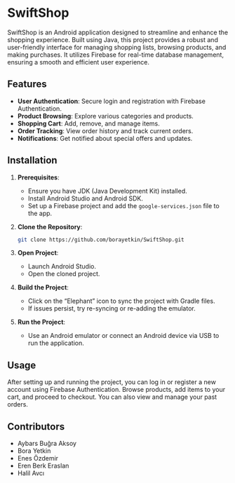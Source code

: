 # SwiftShop

SwiftShop is an Android application designed to streamline and enhance the shopping experience. Built using Java, this project provides a robust and user-friendly interface for managing shopping lists, browsing products, and making purchases. It utilizes Firebase for real-time database management, ensuring a smooth and efficient user experience.

## Features

- **User Authentication**: Secure login and registration with Firebase Authentication.
- **Product Browsing**: Explore various categories and products.
- **Shopping Cart**: Add, remove, and manage items.
- **Order Tracking**: View order history and track current orders.
- **Notifications**: Get notified about special offers and updates.

## Installation

1. **Prerequisites**:
   - Ensure you have JDK (Java Development Kit) installed.
   - Install Android Studio and Android SDK.
   - Set up a Firebase project and add the `google-services.json` file to the app.

2. **Clone the Repository**:
   ```bash
   git clone https://github.com/borayetkin/SwiftShop.git
3. **Open Project**:
	-	Launch Android Studio.
	-	Open the cloned project.
4. **Build the Project**:
	-	Click on the “Elephant” icon to sync the project with Gradle files.
	-	If issues persist, try re-syncing or re-adding the emulator.
 5. **Run the Project**:
	-	Use an Android emulator or connect an Android device via USB to run the application.

## Usage

After setting up and running the project, you can log in or register a new account using Firebase Authentication. Browse products, add items to your cart, and proceed to checkout. You can also view and manage your past orders.

## Contributors
 - Aybars Buğra Aksoy
 - Bora Yetkin
 - Enes Özdemir
 - Eren Berk Eraslan
 - Halil Avcı
